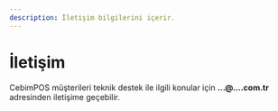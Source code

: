 ```yaml
---
description: İletişim bilgilerini içerir.
---
```


# İletişim

CebimPOS müşterileri teknik destek ile ilgili konular için **...@....com.tr** adresinden iletişime geçebilir.

